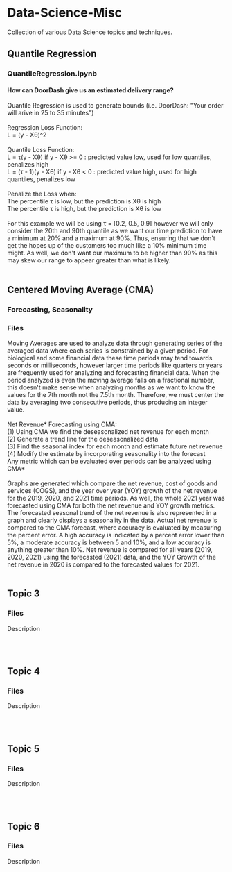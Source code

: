 # Data-Science-Misc
Collection of various Data Science topics and techniques.
<br />

## Quantile Regression
### QuantileRegression.ipynb
#### How can DoorDash give us an estimated delivery range?
Quantile Regression is used to generate bounds (i.e. DoorDash: "Your order will arive in 25 to 35 minutes")
<br />
<br />
Regression Loss Function: <br />
L = (y - Xθ)^2
<br />
<br />
Quantile Loss Function: <br />
L = τ(y - Xθ) if y - Xθ >= 0 : predicted value low, used for low quantiles, penalizes high
<br />
L = (τ - 1)(y - Xθ) if y - Xθ < 0  : predicted value high, used for high quantiles, penalizes low
<br />
<br />
Penalize the Loss when: 
<br />
The percentile τ is low, but the prediction is Xθ is high  
The percentile τ is high, but the prediction is Xθ is low
<br />
<br />
For this example we will be using τ = [0.2, 0.5, 0.9] however we will only consider the 20th and 90th quantile as we want our time prediction to have a minimum at 20% and a maximum at 90%. Thus, ensuring that we don't get the hopes up of the customers too much like a 10% minimum time might. As well, we don't want our maximum to be higher than 90% as this may skew our range to appear greater than what is likely.
<br />
<br />

## Centered Moving Average (CMA)
### Forecasting, Seasonality
### Files
Moving Averages are used to analyze data through generating series of the averaged data where each series is constrained by a given period. For biological and some financial data these time periods may tend towards seconds or milliseconds, however larger time periods like quarters or years are frequently used for analyzing and forecasting financial data. When the period analyzed is even the moving average falls on a fractional number, this doesn't make sense when analyzing months as we want to know the values for the 7th month not the 7.5th month. Therefore, we must center the data by averaging two consecutive periods, thus producing an integer value.
<br />
<br />
Net Revenue* Forecasting using CMA:
<br />
(1) Using CMA we find the deseasonalized net revenue for each month
<br />
(2) Generate a trend line for the deseasonalized data
<br />
(3) Find the seasonal index for each month and estimate future net revenue
<br />
(4) Modify the estimate by incorporating seasonality into the forecast
<br />
Any metric which can be evaluated over periods can be analyzed using CMA*
<br />
<br />
Graphs are generated which compare the net revenue, cost of goods and services (COGS), and the year over year (YOY) growth of the net revenue for the 2019, 2020, and 2021 time periods. As well, the whole 2021 year was forecasted using CMA for both the net revenue and YOY growth metrics. The forecasted seasonal trend of the net revenue is also represented in a graph and clearly displays a seasonality in the data. Actual net revenue is compared to the CMA forecast, where accuracy is evaluated by measuring the percent error. A high accuracy is indicated by a percent error lower than 5%, a moderate accuracy is between 5 and 10%, and a low accuracy is anything greater than 10%. Net revenue is compared for all years (2019, 2020, 2021) using the forecasted (2021) data, and the YOY Growth of the net revenue in 2020 is compared to the forecasted values for 2021.
<br />
<br />

## Topic 3
### Files
Description

<br />
<br />

## Topic 4
### Files
Description

<br />
<br />

## Topic 5
### Files
Description

<br />
<br />

## Topic 6
### Files
Description
